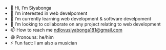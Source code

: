 - 👋 Hi, I’m Siyabonga
- 👀 I’m interested in web develpoment
- 🌱 I’m currently learning web development & software develpoment
- 💞️ I’m looking to collaborate on any project relating to web development
- 📫 How to reach me ndlovusiyabonga181@gmail.com
- 😄 Pronouns: he/him
- ⚡ Fun fact: I am also a musician

<!---
Cyab1/Cyab1 is a ✨ special ✨ repository because its `README.md` (this file) appears on your GitHub profile.
You can click the Preview link to take a look at your changes.
--->
